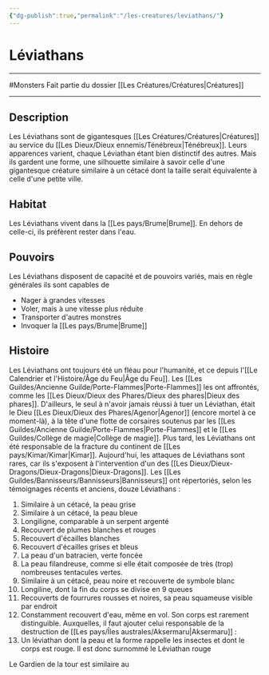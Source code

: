 ```yaml
---
{"dg-publish":true,"permalink":"/les-creatures/leviathans/"}
---
```


# Léviathans
---
#Monsters 
Fait partie du dossier [[Les Créatures/Créatures\|Créatures]]

-------
## Description
Les Léviathans sont de gigantesques [[Les Créatures/Créatures\|Créatures]] au service du [[Les Dieux/Dieux ennemis/Ténébreux\|Ténébreux]].
Leurs apparences varient, chaque Léviathan étant bien distinctif des autres. Mais ils gardent une forme, une silhouette similaire à savoir celle d'une gigantesque créature similaire à un cétacé dont la taille serait équivalente à celle d'une petite ville.
## Habitat
Les Léviathans vivent dans la [[Les pays/Brume\|Brume]]. En dehors de celle-ci, ils préfèrent rester dans l'eau.
## Pouvoirs
Les Léviathans disposent de capacité et de pouvoirs variés, mais en règle générales ils sont capables de
- Nager à grandes vitesses
- Voler, mais à une vitesse plus réduite
- Transporter d'autres monstres
- Invoquer la [[Les pays/Brume\|Brume]]
## Histoire
Les Léviathans ont toujours été un fléau pour l'humanité, et ce depuis l'[[Le Calendrier et l'Histoire/Âge du Feu\|Âge du Feu]]. Les [[Les Guildes/Ancienne Guilde/Porte-Flammes\|Porte-Flammes]] les ont affrontés, comme les [[Les Dieux/Dieux des Phares/Dieux des phares\|Dieux des phares]]. D'ailleurs, le seul à n'avoir jamais réussi à tuer un Léviathan, était le Dieu [[Les Dieux/Dieux des Phares/Agenor\|Agenor]] (encore mortel à ce moment-là), à la tête d'une flotte de corsaires soutenus par les [[Les Guildes/Ancienne Guilde/Porte-Flammes\|Porte-Flammes]] et le [[Les Guildes/Collège de magie\|Collège de magie]].
Plus tard, les Léviathans ont été responsable de la fracture du continent de [[Les pays/Kimar/Kimar\|Kimar]].
Aujourd'hui, les attaques de Léviathans sont rares, car ils s'exposent à l'intervention d'un des [[Les Dieux/Dieux-Dragons/Dieux-Dragons\|Dieux-Dragons]].
Les [[Les Guildes/Bannisseurs/Bannisseurs\|Bannisseurs]] ont répertoriés, selon les témoignages récents et anciens, douze Léviathans :
1. Similaire à un cétacé, la peau grise
2. Similaire à un cétacé, la peau bleue
3. Longiligne, comparable à un serpent argenté
4. Recouvert de plumes blanches et rouges
5. Recouvert d'écailles blanches
6. Recouvert d'écailles grises et bleus
7. La peau d'un batracien, verte foncée
8. La peau filandreuse, comme si elle était composée de très (trop) nombreuses tentacules vertes.
9. Similaire à un cétacé, peau noire et recouverte de symbole blanc
10. Longiline, dont la fin du corps se divise en 9 queues
11. Recouverts de fourrures rousses et noires, sa peau squameuse visible par endroit
12. Constamment recouvert d'eau, même en vol. Son corps est rarement distinguible.
Auxquelles, il faut ajouter celui responsable de la destruction de [[Les pays/Îles australes/Aksermaru\|Aksermaru]] :
13. Un léviathan dont la peau et la forme rappelle les insectes et dont le corps est rouge. Il est donc surnommé le Léviathan rouge

Le Gardien de la tour est similaire au 
